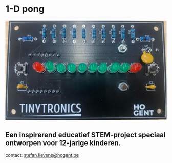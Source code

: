 # 1-D pong
 ![Tux, the Linux mascot](/images/fotoproject.png)
 ## Een inspirerend educatief STEM-project speciaal ontworpen voor 12-jarige kinderen.


contact: [stefan.lievens@hogent.be](email://stefan.lievens@hogent.be)

